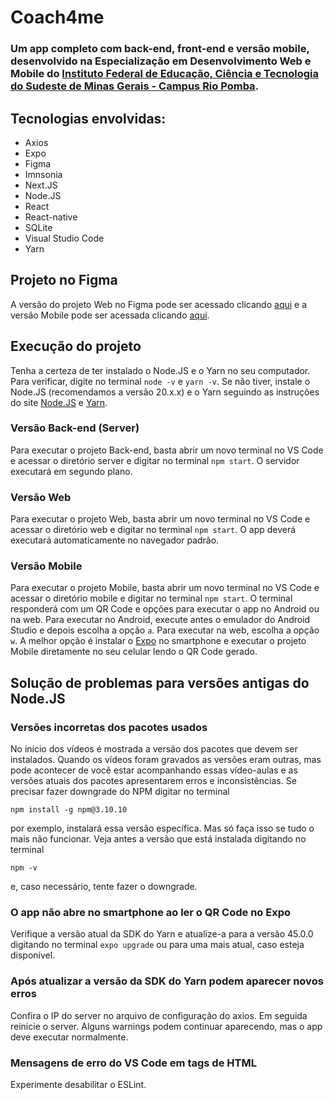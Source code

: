 # Coach4me

### Um app completo com back-end, front-end e versão mobile, desenvolvido na Especialização em Desenvolvimento Web e Mobile do [Instituto Federal de Educação, Ciência e Tecnologia do Sudeste de Minas Gerais - Campus Rio Pomba](https://www.ifsudestemg.edu.br/riopomba).

## Tecnologias envolvidas:
- Axios
- Expo
- Figma
- Imnsonia
- Next.JS
- Node.JS
- React
- React-native
- SQLite
- Visual Studio Code
- Yarn

## Projeto no Figma

A versão do projeto Web no Figma pode ser acessado clicando [aqui](https://www.figma.com/file/d4ky2gqo1qg2VCWK8iyrya/Coach-4-Me-Web?node-id=0%3A1) e a versão Mobile pode ser acessada clicando [aqui](https://www.figma.com/file/P2oCrdJyOlt4J7zz12CktZ/Coach-4-Me-Mobile).

## Execução do projeto

Tenha a certeza de ter instalado o Node.JS e o Yarn no seu computador. Para verificar, digite no terminal ```node -v``` e ```yarn -v```. Se não tiver, instale o Node.JS (recomendamos a versão 20.x.x) e o Yarn seguindo as instruções do site [Node.JS](https://nodejs.org/en/download/) e [Yarn](https://classic.yarnpkg.com/lang/en/docs/install/#windows-stable).

### Versão Back-end (Server)

Para executar o projeto Back-end, basta abrir um novo terminal no VS Code e acessar o diretório server e digitar no terminal ```npm start```. O servidor executará em segundo plano.

### Versão Web

Para executar o projeto Web, basta abrir um novo terminal no VS Code e acessar o diretório web e digitar no terminal ```npm start```. O app deverá executará automaticamente no navegador padrão.

### Versão Mobile

Para executar o projeto Mobile, basta abrir um novo terminal no VS Code e acessar o diretório mobile e digitar no terminal ```npm start```. O terminal responderá com um QR Code e opções para executar o app no Android ou na web. Para executar no Android, execute antes o emulador do Android Studio e depois escolha a opção `a`. Para executar na web, escolha a opção `w`. A melhor opção é instalar o [Expo](https://expo.dev/) no smartphone e executar o projeto Mobile diretamente no seu celular lendo o QR Code gerado.

## Solução de problemas para versões antigas do Node.JS

### Versões incorretas dos pacotes usados

No início dos vídeos é mostrada a versão dos pacotes que devem ser instalados. Quando os vídeos foram gravados as versões eram outras, mas pode acontecer de você estar acompanhando essas vídeo-aulas e as versões atuais dos pacotes apresentarem erros e inconsistências. Se precisar fazer downgrade do NPM digitar no terminal

```
npm install -g npm@3.10.10
```

por exemplo, instalará essa versão específica. Mas só faça isso se tudo o mais não funcionar. Veja antes a versão que está instalada digitando no terminal

```
npm -v
```

e, caso necessário, tente fazer o downgrade.

### O app não abre no smartphone ao ler o QR Code no Expo

Verifique a versão atual da SDK do Yarn e atualize-a para a versão 45.0.0 digitando no terminal ```expo upgrade``` ou para uma mais atual, caso esteja disponível.

### Após atualizar a versão da SDK do Yarn podem aparecer novos erros

Confira o IP do server no arquivo de configuração do axios. Em seguida reinicie o server. Alguns warnings podem continuar aparecendo, mas o app deve executar normalmente.

### Mensagens de erro do VS Code em tags de HTML

Experimente desabilitar o ESLint.


